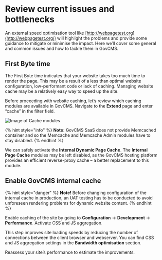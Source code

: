 # Review current issues and bottlenecks

An external speed optimisation tool like [http://webpagetest.org](http://webpagetest.org/) will highlight the problems and provide some guidance to mitigate or minimise the impact. Here we’ll cover some general and common issues and how to tackle them in GovCMS.

## First Byte time

The First Byte time indicates that your website takes too much time to render the page. This may be a result of a less than optimal website configuration, low-performant code or lack of caching. Managing website cache may be a relatively easy way to speed up the site.

Before proceeding with website caching, let’s review which caching modules are available in GovCMS. Navigate to the **Extend** page and enter “cache” in the filter field.

![Image of Cache modules](../.gitbook/assets/247.png)

{% hint style="info" %}
**Note:** GovCMS SaaS does not provide Memcached container and so the Memcache and Memcache Admin modules have to stay disabled.
{% endhint %}

We can safely activate the **Internal Dynamic Page Cache.** The **Internal Page Cache** modules may be left disabled, as the GovCMS hosting platform provides an efficient reverse-proxy cache – a better replacement to this module.

## Enable GovCMS internal cache

{% hint style="danger" %}
**Note!** Before changing configuration of the internal cache in production, an UAT testing has to be conducted to avoid unforeseen rendering problems for dynamic website content.
{% endhint %}

Enable caching of the site by going to **Configuration** → **Development** → **Performance**. Activate CSS and JS aggregation.

This step improves site loading speeds by reducing the number of connections between the client browser and webserver. You can find CSS and JS aggregation settings in the **Bandwidth optimisation** section.

Reassess your site’s performance to estimate the improvements.
